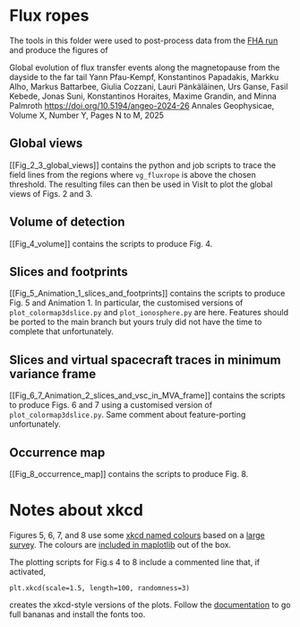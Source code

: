 # Flux ropes

The tools in this folder were used to post-process data from the [FHA run](http://urn.fi/urn:nbn:fi:att:3ce0f038-2c69-4c7c-8f67-7a71e9e57b56) and produce the figures of

Global evolution of flux transfer events along the magnetopause from the dayside to the far tail
Yann Pfau-Kempf, Konstantinos Papadakis, Markku Alho, Markus Battarbee, Giulia Cozzani, Lauri Pänkäläinen, Urs Ganse, Fasil Kebede, Jonas Suni, Konstantinos Horaites, Maxime Grandin, and Minna Palmroth
https://doi.org/10.5194/angeo-2024-26
Annales Geophysicae, Volume X, Number Y, Pages N to M, 2025

## Global views
[[Fig_2_3_global_views]] contains the python and job scripts to trace the field lines from the regions where `vg_fluxrope` is above the chosen threshold. The resulting files can then be used in VisIt to plot the global views of Figs. 2 and 3.

## Volume of detection
[[Fig_4_volume]] contains the scripts to produce Fig. 4.

## Slices and footprints
[[Fig_5_Animation_1_slices_and_footprints]] contains the scripts to produce Fig. 5 and Animation 1. In particular, the customised versions of `plot_colormap3dslice.py` and `plot_ionosphere.py` are here. Features should be ported to the main branch but yours truly did not have the time to complete that unfortunately.

## Slices and virtual spacecraft traces in minimum variance frame
[[Fig_6_7_Animation_2_slices_and_vsc_in_MVA_frame]] contains the scripts to produce Figs. 6 and 7 using a customised version of `plot_colormap3dslice.py`. Same comment about feature-porting unfortunately. 

## Occurrence map
[[Fig_8_occurrence_map]] contains the scripts to produce Fig. 8.


# Notes about xkcd
Figures 5, 6, 7, and 8 use some [xkcd named colours](https://xkcd.com/color/rgb/) based on a [large survey](https://xkcd.com/color/rgb/). The colours are [included in maplotlib](https://matplotlib.org/stable/gallery/color/named_colors.html#xkcd-colors) out of the box.

The plotting scripts for Fig.s 4 to 8 include a commented line that, if activated,
```
plt.xkcd(scale=1.5, length=100, randomness=3)
```
creates the xkcd-style versions of the plots. Follow the [documentation](https://matplotlib.org/stable/api/_as_gen/matplotlib.pyplot.xkcd.html) to go full bananas and install the fonts too.

